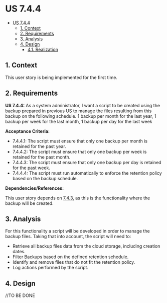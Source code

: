 # US 7.4.4

<!-- TOC -->
- [US 7.4.4](#us-744)
  - [1. Context](#1-context)
  - [2. Requirements](#2-requirements)
  - [3. Analysis](#3-analysis)
  - [4. Design](#4-design)
    - [4.1. Realization](#41-realization)
<!-- TOC -->

## 1. Context

This user story is being implemented for the first time.

## 2. Requirements

**US 7.4.4:** As a system administrator, I want a script to be created using the backup prepared in previous US to manage the files resulting from this backup on the following schedule. 1 backup per month for the last year, 1 backup per week for the last month, 1 backup per day for the last week

**Acceptance Criteria:**

- 7.4.4.1: The script must ensure that only one backup per month is retained for the past year.
- 7.4.4.2: The script must ensure that only one backup per week is retained for the past month.
- 7.4.4.3: The script must ensure that only one backup per day is retained for the past week.
- 7.4.4.4: The script must run automatically to enforce the retention policy based on the backup schedule.

**Dependencies/References:**

This user story depends on [7.4.3](../../1220738/us-7.4.3/readme.md), as this is the functionality where the backup will be created.

## 3. Analysis

For this functionality a script will be developed in order to manage the backup files. Taking that into account, the script will need to:

- Retrieve all backup files data from the cloud storage, including creation dates.
- Filter Backups based on the defined retention schedule.
- Identify and remove files that do not fit the retention policy.
- Log actions performed by the script.

## 4. Design

//TO BE DONE
